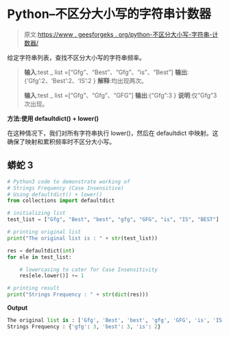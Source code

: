 # Python–不区分大小写的字符串计数器

> 原文:[https://www . geesforgeks . org/python-不区分大小写-字符串-计数器/](https://www.geeksforgeeks.org/python-case-insensitive-string-counter/)

给定字符串列表，查找不区分大小写的字符串频率。

> **输入**:test _ list =[“Gfg”、“Best”、“Gfg”、“is”、“Best”]
> **输出**:{‘Gfg’:2、‘Best’:2、‘IS’:2 }
> **解释**:均出现两次。
> 
> **输入**:test _ list =[“Gfg”、“Gfg”、“GFG”]
> **输出**:{“Gfg”:3 }
> **说明**:仅“Gfg”3 次出现。

**方法:使用 defaultdict() + lower()**

在这种情况下，我们对所有字符串执行 lower()，然后在 defaultdict 中映射。这确保了映射和累积频率时不区分大小写。

## 蟒蛇 3

```py
# Python3 code to demonstrate working of 
# Strings Frequency (Case Insensitive)
# Using defaultdict() + lower()
from collections import defaultdict

# initializing list
test_list = ["Gfg", "Best", "best", "gfg", "GFG", "is", "IS", "BEST"]

# printing original list
print("The original list is : " + str(test_list))

res = defaultdict(int)
for ele in test_list:

    # lowercasing to cater for Case Insensitivity
    res[ele.lower()] += 1

# printing result 
print("Strings Frequency : " + str(dict(res)))
```

**Output**

```py
The original list is : ['Gfg', 'Best', 'best', 'gfg', 'GFG', 'is', 'IS', 'BEST']
Strings Frequency : {'gfg': 3, 'best': 3, 'is': 2}

```